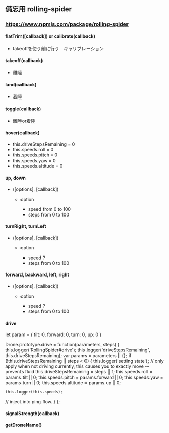## 備忘用  rolling-spider
### https://www.npmjs.com/package/rolling-spider

#### flatTrim([callback]) or calibrate(callback)
- takeoffを使う前に行う　キャリブレーション

#### takeoff(callback)

- 離陸

#### land(callback)

- 着陸

#### toggle(callback)

- 離陸or着陸

#### hover(callback)

- this.driveStepsRemaining = 0
- this.speeds.roll = 0
- this.speeds.pitch = 0
- this.speeds.yaw = 0
- this.speeds.altitude = 0

#### up, down

- ([options], [callback])

  - option

    - speed from 0 to 100
    - steps from 0 to 100

#### turnRight, turnLeft

- ([options], [callback])

  - option

    - speed ?
    - steps from 0 to 100

#### forward, backward, left, right

- ([options], [callback])

  - option

    - speed ?
    - steps from 0 to 100

#### drive
let param = {
    tilt: 0,
    forward: 0,
    turn: 0,
    up: 0
}

Drone.prototype.drive = function(parameters, steps) {
  this.logger('RollingSpider#drive');
  this.logger('driveStepsRemaining', this.driveStepsRemaining);
  var params = parameters || {};
  if (!this.driveStepsRemaining || steps < 0) {
    this.logger('setting state');
    // only apply when not driving currently, this causes you to exactly move -- prevents fluid
    this.driveStepsRemaining = steps || 1;
    this.speeds.roll = params.tilt || 0;
    this.speeds.pitch = params.forward || 0;
    this.speeds.yaw = params.turn || 0;
    this.speeds.altitude = params.up || 0;

    this.logger(this.speeds);
  // inject into ping flow.
  }
};


#### signalStrength(callback)

#### getDroneName()
